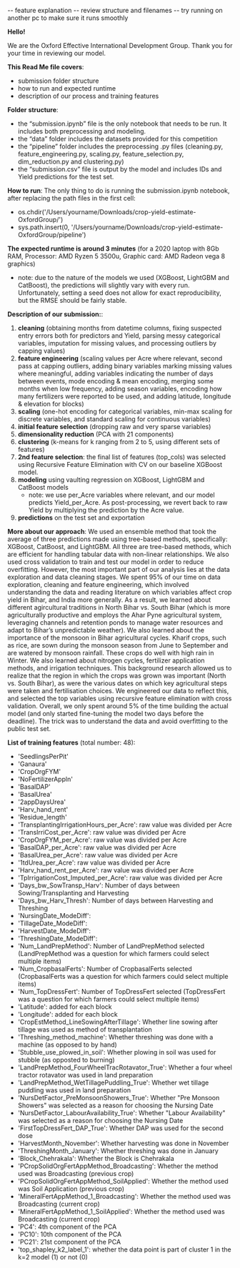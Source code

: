 -- feature explanation
-- review structure and filenames
-- try running on another pc to make sure it runs smoothly


**Hello!**

We are the Oxford Effective International Development Group. Thank you for your time in reviewing our model.



**This Read Me file covers**:
- submission folder structure
- how to run and expected runtime
- description of our process and training features



**Folder structure**:
- the “submission.ipynb” file is the only notebook that needs to be run. It includes both preprocessing and modeling.
- the “data” folder includes the datasets provided for this competition
- the “pipeline” folder includes the preprocessing .py files (cleaning.py, feature_engineering.py, scaling.py, feature_selection.py, dim_reduction.py and clustering.py)
- the “submission.csv” file is output by the model and includes IDs and Yield predictions for the test set.



**How to run**:
The only thing to do is running the submission.ipynb notebook, after replacing the path files in the first cell:
- os.chdir('/Users/yourname/Downloads/crop-yield-estimate-OxfordGroup/')
- sys.path.insert(0, '/Users/yourname/Downloads/crop-yield-estimate-OxfordGroup/pipeline')

**The expected runtime is around 3 minutes** (for a 2020 laptop with 8Gb RAM, Processor: AMD Ryzen 5 3500u, Graphic card: AMD Radeon vega 8 graphics)
- note: due to the nature of the models we used (XGBoost, LightGBM and CatBoost), the predictions will slightly vary with every run. Unfortunately, setting a seed does not allow for exact reproducibility, but the RMSE should be fairly stable. 



**Description of our submission:**: 
1) **cleaning** (obtaining months from datetime columns, fixing suspected entry errors both for predictors and Yield, parsing messy categorical variables, imputation for missing values, and processing outliers by capping values) 
2) **feature engineering** (scaling values per Acre where relevant, second pass at capping outliers, adding binary variables marking missing values where meaningful, adding variables indicating the number of days between events, mode encoding & mean encoding, merging some months when low frequency, adding season variables, encoding how many fertilizers were reported to be used, and adding latitude, longitude & elevation for blocks)
3) **scaling** (one-hot encoding for categorical variables, min-max scaling for discrete variables, and standard scaling for continuous variables)
4) **initial feature selection** (dropping raw and very sparse variables)
5) **dimensionality reduction** (PCA with 21 components)
6) **clustering** (k-means for k ranging from 2 to 5, using different sets of features)
7) **2nd feature selection**: the final list of features (top_cols) was selected using Recursive Feature Elimination with CV on our baseline XGBoost model.
9) **modeling** using vaulting regression on XGBoost, LightGBM and CatBoost models
    - note: we use per_Acre variables where relevant, and our model predicts Yield_per_Acre. As post-processing, we revert back to raw Yield by multiplying the prediction by the Acre value. 
10) **predictions** on the test set and exportation

**More about our approach**:
We used an ensemble method that took the average of three predictions made using tree-based methods, specifically: XGBoost, CatBoost, and LightGBM. All three are tree-based methods, which are efficient for handling tabular data with non-linear relationships. We also used cross validation to train and test our model in order to reduce overfitting.
However, the most important part of our analysis lies at the data exploration and data cleaning stages. We spent 95% of our time on data exploration, cleaning and feature engineering, which involved understanding the data and reading literature on which variables affect crop yield in Bihar, and India more generally. As a result, we learned about different agircultural traditions in North Bihar vs. South Bihar (which is more agriculturally productive and employs the Ahar Pyne agricultural system, leveraging channels and retention ponds to manage water resources and adapt to Bihar’s unpredictable weather). We also learned about the importance of the monsoon in Bihar agricultural cycles. Kharif crops, such as rice, are sown during the monsoon season from June to September and are watered by monsoon rainfall. These crops do well with high rain in Winter. We also learned about nitrogen cycles, fertilizer application methods, and irrigation techniques. This background research allowed us to realize that the region in which the crops was grown was important (North vs. South Bihar), as were the various dates on which key agricultural steps were taken and fertilisation choices. We engineered our data to reflect this, and selected the top variables using recursive feature elimination with cross validation.
Overall, we only spent around 5% of the time building the actual model (and only started fine-tuning the model two days before the deadline). The trick was to understand the data and avoid overfitting to the public test set.

**List of training features** (total number: 48):
- 'SeedlingsPerPit'
- 'Ganaura'
- 'CropOrgFYM'
- 'NoFertilizerAppln'
- 'BasalDAP'
- 'BasalUrea'
- '2appDaysUrea'
- 'Harv_hand_rent'
- 'Residue_length'
- 'TransplantingIrrigationHours_per_Acre': raw value was divided per Acre
- 'TransIrriCost_per_Acre': raw value was divided per Acre
- 'CropOrgFYM_per_Acre': raw value was divided per Acre
- 'BasalDAP_per_Acre': raw value was divided per Acre
- 'BasalUrea_per_Acre': raw value was divided per Acre
- '1tdUrea_per_Acre': raw value was divided per Acre
- 'Harv_hand_rent_per_Acre': raw value was divided per Acre
- 'TpIrrigationCost_Imputed_per_Acre': raw value was divided per Acre
- 'Days_bw_SowTransp_Harv': Number of days between Sowing/Transplanting and Harvesting
- 'Days_bw_Harv_Thresh': Number of days between Harvesting and Threshing
- 'NursingDate_ModeDiff':
- 'TillageDate_ModeDiff':
- 'HarvestDate_ModeDiff':
- 'ThreshingDate_ModeDiff':
- 'Num_LandPrepMethod': Number of LandPrepMethod selected (LandPrepMethod was a question for which farmers could select multiple items)
- 'Num_CropbasalFerts': Number of CropbasalFerts selected (CropbasalFerts was a question for which farmers could select multiple items)
- 'Num_TopDressFert': Number of TopDressFert selected (TopDressFert was a question for which farmers could select multiple items)
- 'Latitude': added for each block
- 'Longitude': added for each block
- 'CropEstMethod_LineSowingAfterTillage': Whether line sowing after tillage was used as method of transplantation
- 'Threshing_method_machine': Whether threshing was done with a machine (as opposed to by hand)
- 'Stubble_use_plowed_in_soil': Whether plowing in soil was used for stubble (as opposted to burning)
- 'LandPrepMethod_FourWheelTracRotavator_True': Whether a four wheel tractor rotavator was used in land preparation
- 'LandPrepMethod_WetTillagePuddling_True': Whether wet tillage puddling was used in land preparation
- 'NursDetFactor_PreMonsoonShowers_True': Whether "Pre Monsoon Showers" was selected as a reason for choosing the Nursing Date
- 'NursDetFactor_LabourAvailability_True': Whether "Labour Availability" was selected as a reason for choosing the Nursing Date
- 'FirstTopDressFert_DAP_True': Whether DAP was used for the second dose
- 'HarvestMonth_November': Whether harvesting was done in November
- 'ThreshingMonth_January': Whether threshing was done in January
- 'Block_Chehrakala': Whether the Block is Chehrakala
- 'PCropSolidOrgFertAppMethod_Broadcasting': Whether the method used was Broadcasting (previous crop)
- 'PCropSolidOrgFertAppMethod_SoilApplied': Whether the method used was Soil Application (previous crop)
- 'MineralFertAppMethod_1_Broadcasting': Whether the method used was Broadcasting (current crop)
- 'MineralFertAppMethod_1_SoilApplied': Whether the method used was Broadcasting (current crop)
- 'PC4': 4th component of the PCA
- 'PC10': 10th component of the PCA
- 'PC21': 21st component of the PCA
- 'top_shapley_k2_label_1': whether the data point is part of cluster 1 in the k=2 model (1) or not (0)
